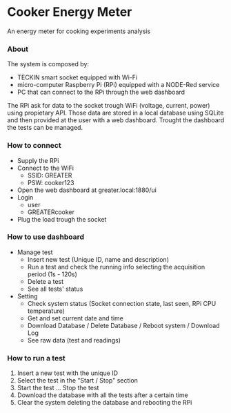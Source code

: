 Cooker Energy Meter
======

An energy meter for cooking experiments analysis

### About

The system is composed by:
- TECKIN smart socket equipped with Wi-Fi
- micro-computer Raspberry Pi (RPi) equipped with a NODE-Red service
- PC that can connect to the RPi through the web dashboard

The RPi ask for data to the socket trough WiFi (voltage, current, power) using propietary API.
Those data are stored in a local database using SQLite and then provided at the user with a web dashboard.
Trought the dashboard the tests can be managed.

### How to connect
- Supply the RPi
- Connect to the WiFi
  - SSID: GREATER
  - PSW: cooker123
- Open the web dashboard at greater.local:1880/ui
- Login
  - user
  - GREATERcooker
- Plug the load trough the socket

### How to use dashboard
- Manage test
  - Insert new test (Unique ID, name and description)
  - Run a test and check the running info selecting the acquisition period (1s - 120s)
  - Delete a test
  - See all tests' status
- Setting
  - Check system status (Socket connection state, last seen, RPi CPU temperature)
  - Get and set current date and time
  - Download Database / Delete Database / Reboot system / Download Log
  - See raw data (test and readings)
  
### How to run a test
1) Insert a new test with the unique ID
2) Select the test in the "Start / Stop" section
3) Start the test ... Stop the test
4) Download the database with all the tests after a certain time
5) Clear the system deleting the database and rebooting the RPi
